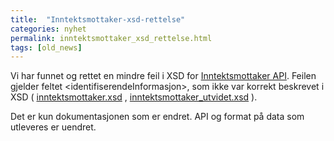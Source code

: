 ```yaml
---
title:  "Inntektsmottaker-xsd-rettelse"
categories: nyhet
permalink: inntektsmottaker_xsd_rettelse.html
tags: [old_news]
---
```


Vi har funnet og rettet en mindre feil i XSD for [Inntektsmottaker API](reference_inntektsmottaker).
Feilen gjelder feltet \<identifiserendeInformasjon>, som ikke var korrekt beskrevet i XSD ( [inntektsmottaker.xsd](download/inntektsmottaker.xsd) , [inntektsmottaker_utvidet.xsd](download/inntektsmottaker_utvidet.xsd) ). 

Det er kun dokumentasjonen som er endret. API og format på data som utleveres er uendret.  

